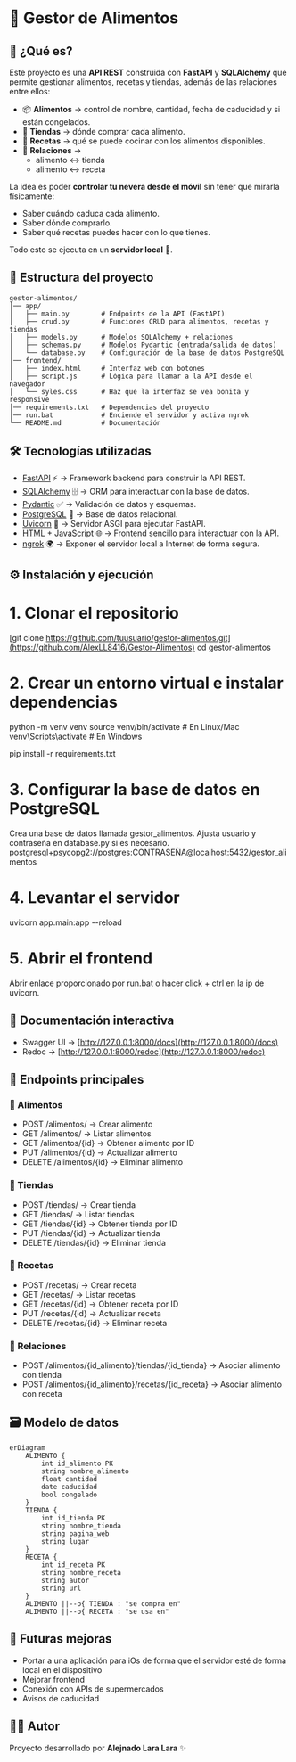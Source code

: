 # 🥗 Gestor de Alimentos

## 📌 ¿Qué es?
Este proyecto es una **API REST** construida con **FastAPI** y **SQLAlchemy** que permite gestionar alimentos, recetas y tiendas, además de las relaciones entre ellos:

- 📦 **Alimentos** → control de nombre, cantidad, fecha de caducidad y si están congelados.  
- 🏬 **Tiendas** → dónde comprar cada alimento.  
- 🍳 **Recetas** → qué se puede cocinar con los alimentos disponibles.  
- 🔗 **Relaciones** → 
  - alimento ↔ tienda  
  - alimento ↔ receta  

La idea es poder **controlar tu nevera desde el móvil** sin tener que mirarla físicamente:  
- Saber cuándo caduca cada alimento.  
- Saber dónde comprarlo.  
- Saber qué recetas puedes hacer con lo que tienes.  

Todo esto se ejecuta en un **servidor local** 🚀.

## 📂 Estructura del proyecto
```
gestor-alimentos/
│── app/
│   ├── main.py        # Endpoints de la API (FastAPI)
│   ├── crud.py        # Funciones CRUD para alimentos, recetas y tiendas
│   ├── models.py      # Modelos SQLAlchemy + relaciones
│   ├── schemas.py     # Modelos Pydantic (entrada/salida de datos)
│   └── database.py    # Configuración de la base de datos PostgreSQL
│── frontend/
│   ├── index.html     # Interfaz web con botones
│   ├── script.js      # Lógica para llamar a la API desde el navegador
│   └── syles.css      # Haz que la interfaz se vea bonita y responsive
│── requirements.txt   # Dependencias del proyecto
│── run.bat            # Enciende el servidor y activa ngrok
└── README.md          # Documentación
```


## 🛠️ Tecnologías utilizadas
- [FastAPI](https://fastapi.tiangolo.com/) ⚡ → Framework backend para construir la API REST.  
- [SQLAlchemy](https://www.sqlalchemy.org/) 🗄️ → ORM para interactuar con la base de datos.  
- [Pydantic](https://docs.pydantic.dev/) ✅ → Validación de datos y esquemas.  
- [PostgreSQL](https://www.postgresql.org/) 🐘 → Base de datos relacional.  
- [Uvicorn](https://www.uvicorn.org/) 🚀 → Servidor ASGI para ejecutar FastAPI.  
- [HTML](https://developer.mozilla.org/docs/Web/HTML) + [JavaScript](https://developer.mozilla.org/docs/Web/JavaScript) 🌐 → Frontend sencillo para interactuar con la API.  
- [ngrok](https://ngrok.com/) 🌍 → Exponer el servidor local a Internet de forma segura.  

## ⚙️ Instalación y ejecución

# 1. Clonar el repositorio
[git clone https://github.com/tuusuario/gestor-alimentos.git](https://github.com/AlexLL8416/Gestor-Alimentos)
cd gestor-alimentos

# 2. Crear un entorno virtual e instalar dependencias
python -m venv venv
source venv/bin/activate  # En Linux/Mac
venv\Scripts\activate     # En Windows

pip install -r requirements.txt

# 3. Configurar la base de datos en PostgreSQL
Crea una base de datos llamada gestor_alimentos.
Ajusta usuario y contraseña en database.py si es necesario.
postgresql+psycopg2://postgres:CONTRASEÑA@localhost:5432/gestor_alimentos

# 4. Levantar el servidor
uvicorn app.main:app --reload

# 5. Abrir el frontend
Abrir enlace proporcionado por run.bat o hacer click + ctrl en la ip de uvicorn.

## 📖 Documentación interactiva
- Swagger UI → [http://127.0.0.1:8000/docs](http://127.0.0.1:8000/docs)  
- Redoc → [http://127.0.0.1:8000/redoc](http://127.0.0.1:8000/redoc)  

## 📖 Endpoints principales

### 🔹 Alimentos
- POST /alimentos/ → Crear alimento  
- GET /alimentos/ → Listar alimentos  
- GET /alimentos/{id} → Obtener alimento por ID  
- PUT /alimentos/{id} → Actualizar alimento  
- DELETE /alimentos/{id} → Eliminar alimento  

### 🔹 Tiendas
- POST /tiendas/ → Crear tienda  
- GET /tiendas/ → Listar tiendas  
- GET /tiendas/{id} → Obtener tienda por ID  
- PUT /tiendas/{id} → Actualizar tienda  
- DELETE /tiendas/{id} → Eliminar tienda  

### 🔹 Recetas
- POST /recetas/ → Crear receta  
- GET /recetas/ → Listar recetas  
- GET /recetas/{id} → Obtener receta por ID  
- PUT /recetas/{id} → Actualizar receta  
- DELETE /recetas/{id} → Eliminar receta  

### 🔹 Relaciones
- POST /alimentos/{id_alimento}/tiendas/{id_tienda} → Asociar alimento con tienda  
- POST /alimentos/{id_alimento}/recetas/{id_receta} → Asociar alimento con receta  

## 🗃️ Modelo de datos
```mermaid
erDiagram
    ALIMENTO {
        int id_alimento PK
        string nombre_alimento
        float cantidad
        date caducidad
        bool congelado
    }
    TIENDA {
        int id_tienda PK
        string nombre_tienda
        string pagina_web
        string lugar
    }
    RECETA {
        int id_receta PK
        string nombre_receta
        string autor
        string url
    }
    ALIMENTO ||--o{ TIENDA : "se compra en"
    ALIMENTO ||--o{ RECETA : "se usa en"
```
## 🚀 Futuras mejoras
- Portar a una aplicación para iOs de forma que el servidor esté de forma local en el dispositivo
- Mejorar frontend
- Conexión con APIs de supermercados
- Avisos de caducidad

## 👨‍💻 Autor
Proyecto desarrollado por **Alejnado Lara Lara** ✨
